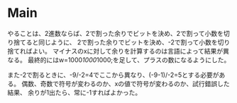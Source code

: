 # Main
やることは、2進数ならば、2で割った余りでビットを決め、2で割って小数を切り捨てると同じように、
2で割った余りでビットを決め、-2で割って小数を切り捨てればよい。
マイナスのxに対して余りを計算するのは言語によって結果が異なる。
最終的にはw=1000*1000*1000;を足して、プラスの数になるようにした。

また-2で割るときに、-9/-2=4でここから異なり、(-9-1)/-2=5とする必要がある。
偶数、奇数で符号が変わるのか、xの値で符号が変わるのか、試行錯誤した結果、
余りが1出たら、常に-1すればよかった。

